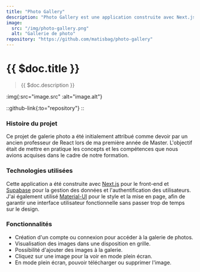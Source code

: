 ```yaml
---
title: "Photo Gallery"
description: "Photo Gallery est une application construite avec Next.js. Elle s'inspire de Google Photos, offrant une interface utilisateur simplifiée et une expérience de navigation fluide."
image:
  src: "/img/photo-gallery.png"
  alt: "Gallerie de photo"
repository: "https://github.com/matisbag/photo-gallery"
---
```


# {{ $doc.title }}

> {{ $doc.description }}

:img{:src="image.src" :alt="image.alt"}

::github-link{:to="repository"}
::

### Histoire du projet

Ce projet de galerie photo a été initialement attribué comme devoir par un ancien professeur de React lors de ma première année de Master. L'objectif était de mettre en pratique les concepts et les compétences que nous avions acquises dans le cadre de notre formation.

### Technologies utilisées

Cette application a été construite avec [Next.js](https://nextjs.org/) pour le front-end et [Supabase](https://supabase.com/) pour la gestion des données et l'authentification des utilisateurs. J'ai également utilisé [Material-UI](https://mui.com/) pour le style et la mise en page, afin de garantir une interface utilisateur fonctionnelle sans passer trop de temps sur le design.

### Fonctionnalités

- Création d'un compte ou connexion pour accéder à la galerie de photos.
- Visualisation des images dans une disposition en grille.
- Possibilité d'ajouter des images à la galerie.
- Cliquez sur une image pour la voir en mode plein écran.
- En mode plein écran, pouvoir télécharger ou supprimer l'image.
